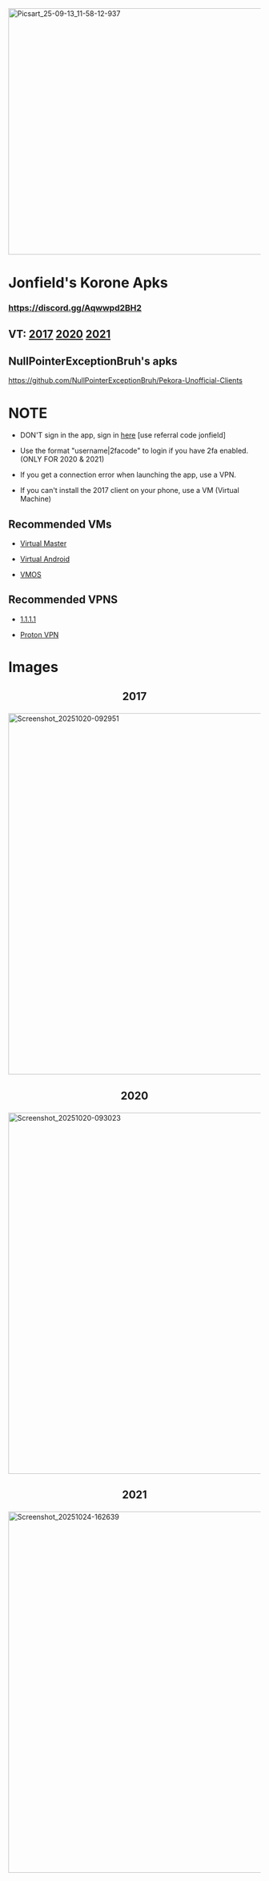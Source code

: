 <img width="1600" height="491" alt="Picsart_25-09-13_11-58-12-937" src="https://github.com/user-attachments/assets/29a6ed49-2986-4ecf-8826-bebf6db0aaac" />

# Jonfield's Korone Apks
### https://discord.gg/Aqwwpd2BH2

## VT: [2017](https://www.virustotal.com/gui/file/06940f28929daa7317a64e0951d6fbd37bdbb37dca2ff89b71c5595ecd8ad566/summary) [2020](https://www.virustotal.com/gui/file/779eded22e52e7ab6c30bec4fe8b868861a025b47825d3748ad731152e69d90c?nocache=1) [2021](https://www.virustotal.com/gui/file/aaa69b7b291eac8ed5e659eeec87873c3739862ac25875b33d614cf0aeb9e032/summary)

 ## NullPointerExceptionBruh's apks
 https://github.com/NullPointerExceptionBruh/Pekora-Unofficial-Clients
 
 # NOTE

* DON'T sign in the app, sign in [here](https://www.pekora.zip/auth/application) [use referral code jonfield]

* Use the format "username|2facode" to login if you have 2fa enabled. (ONLY FOR 2020 & 2021)

* If you get a connection error when launching the app, use a VPN.

* If you can't install the 2017 client on your phone, use a VM (Virtual Machine)

## Recommended VMs

* [Virtual Master](https://play.google.com/store/apps/details?id=com.clone.android.dual.space)

* [Virtual Android](https://play.google.com/store/apps/details?id=com.pspace.vandroid)

* [VMOS](https://play.google.com/store/apps/details?id=com.vmos.google)

## Recommended VPNS

* [1.1.1.1](https://play.google.com/store/apps/details?id=com.cloudflare.onedotonedotonedotone)

* [Proton VPN](https://play.google.com/store/apps/details?id=ch.protonvpn.android)

# Images
 
## <p align="center">2017</p>

<img width="1600" height="720" alt="Screenshot_20251020-092951" src="https://github.com/user-attachments/assets/59aab5da-0baf-4efc-9937-21c3fe9ebd97" />


## <p align="center">2020</p>

<img width="1600" height="720" alt="Screenshot_20251020-093023" src="https://github.com/user-attachments/assets/0514169e-d4f9-46c3-b987-6afd65058def" />


## <p align="center">2021</p>

<img width="1600" height="720" alt="Screenshot_20251024-162639" src="https://github.com/user-attachments/assets/43bc42f9-9e0b-4f8c-a144-299d476ffb41" />
